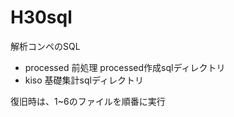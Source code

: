 # H30sql


解析コンペのSQL

- processed 前処理 processed作成sqlディレクトリ
- kiso 基礎集計sqlディレクトリ

復旧時は、1\~6のファイルを順番に実行
